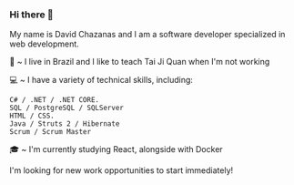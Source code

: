 ### Hi there 👋

My name is David Chazanas and I am a software developer specialized in web development.

📍 ~ I live in Brazil and I like to teach Tai Ji Quan when I'm not working

💻 ~ I have a variety of technical skills, including:

    C# / .NET / .NET CORE.
    SQL / PostgreSQL / SQLServer
    HTML / CSS.
    Java / Struts 2 / Hibernate
    Scrum / Scrum Master


🎓 ~ I'm currently studying React, alongside with Docker


 I'm looking for new work opportunities to start immediately!
